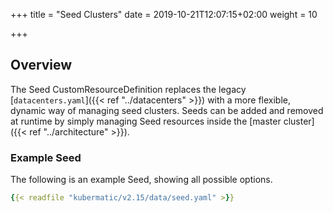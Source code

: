+++
title = "Seed Clusters"
date = 2019-10-21T12:07:15+02:00
weight = 10

+++

## Overview

The Seed CustomResourceDefinition replaces the legacy [`datacenters.yaml`]({{< ref "../datacenters" >}}) with
a more flexible, dynamic way of managing seed clusters. Seeds can be added and removed at runtime by simply
managing Seed resources inside the [master cluster]({{< ref "../architecture" >}}).

### Example Seed

The following is an example Seed, showing all possible options.

```yaml
{{< readfile "kubermatic/v2.15/data/seed.yaml" >}}
```
